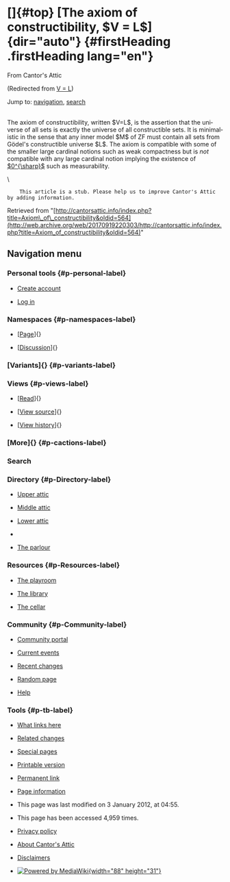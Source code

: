 <div id="mw-page-base" class="noprint">

</div>

<div id="mw-head-base" class="noprint">

</div>

<div id="content" class="mw-body" role="main">

[]{#top}
[The axiom of constructibility, \$V = L\$]{dir="auto"} {#firstHeading .firstHeading lang="en"}
======================================================

<div id="bodyContent" class="mw-body-content">

<div id="siteSub">

From Cantor's Attic

</div>

<div id="contentSub">

(Redirected from [V =
L](/web/20170919220303/http://cantorsattic.info/index.php?title=V_%3D_L&redirect=no "V = L"))

</div>

<div id="jump-to-nav" class="mw-jump">

Jump to: [navigation](#mw-navigation), [search](#p-search)

</div>

<div id="mw-content-text" class="mw-content-ltr" lang="en" dir="ltr">

\
The axiom of constructibility, written \$V=L\$, is the assertion that
the universe of all sets is exactly the universe of all constructible
sets. It is minimalistic in the sense that any inner model \$M\$ of ZF
must contain all sets from Gödel's constructible universe \$L\$. The
axiom is compatible with some of the smaller large cardinal notions such
as weak compactness but is *not* compatible with any large cardinal
notion implying the existence of
[\$0\^{\\sharp}\$](/web/20170919220303/http://cantorsattic.info/Zero_sharp "Zero sharp")
such as measurability.

\

        This article is a stub. Please help us to improve Cantor's Attic by adding information.

</div>

<div class="printfooter">

Retrieved from
"[http://cantorsattic.info/index.php?title=Axiom\_of\_constructibility&oldid=564](http://web.archive.org/web/20170919220303/http://cantorsattic.info/index.php?title=Axiom_of_constructibility&oldid=564)"

</div>

<div id="catlinks" class="catlinks catlinks-allhidden">

</div>

<div class="visualClear">

</div>

</div>

</div>

<div id="mw-navigation">

Navigation menu
---------------

<div id="mw-head">

<div id="p-personal" role="navigation"
aria-labelledby="p-personal-label">

### Personal tools {#p-personal-label}

-   <div id="pt-createaccount">

    </div>

    [Create
    account](/web/20170919220303/http://cantorsattic.info/index.php?title=Special:UserLogin&returnto=Axiom+of+constructibility&type=signup)
-   <div id="pt-login">

    </div>

    [Log
    in](/web/20170919220303/http://cantorsattic.info/index.php?title=Special:UserLogin&returnto=Axiom+of+constructibility "You are encouraged to log in; however, it is not mandatory [o]")

</div>

<div id="left-navigation">

<div id="p-namespaces" class="vectorTabs" role="navigation"
aria-labelledby="p-namespaces-label">

### Namespaces {#p-namespaces-label}

-   <div id="ca-nstab-main">

    </div>

    [[Page](/web/20170919220303/http://cantorsattic.info/Axiom_of_constructibility "View the content page [c]")]{}
-   <div id="ca-talk">

    </div>

    [[Discussion](/web/20170919220303/http://cantorsattic.info/index.php?title=Talk:Axiom_of_constructibility&action=edit&redlink=1 "Discussion about the content page [t]")]{}

</div>

<div id="p-variants" class="vectorMenu emptyPortlet" role="navigation"
aria-labelledby="p-variants-label">

### [Variants]{}[](#) {#p-variants-label}

<div class="menu">

</div>

</div>

</div>

<div id="right-navigation">

<div id="p-views" class="vectorTabs" role="navigation"
aria-labelledby="p-views-label">

### Views {#p-views-label}

-   <div id="ca-view">

    </div>

    [[Read](/web/20170919220303/http://cantorsattic.info/Axiom_of_constructibility)]{}
-   <div id="ca-viewsource">

    </div>

    [[View
    source](/web/20170919220303/http://cantorsattic.info/index.php?title=Axiom_of_constructibility&action=edit "This page is protected.
    You can view its source [e]")]{}
-   <div id="ca-history">

    </div>

    [[View
    history](/web/20170919220303/http://cantorsattic.info/index.php?title=Axiom_of_constructibility&action=history "Past revisions of this page [h]")]{}

</div>

<div id="p-cactions" class="vectorMenu emptyPortlet" role="navigation"
aria-labelledby="p-cactions-label">

### [More]{}[](#) {#p-cactions-label}

<div class="menu">

</div>

</div>

<div id="p-search" role="search">

### Search

<div id="simpleSearch">

</div>

</div>

</div>

</div>

<div id="mw-panel">

<div id="p-logo" role="banner">

[](/web/20170919220303/http://cantorsattic.info/Cantor%27s_Attic "Visit the main page")

</div>

<div id="p-Directory" class="portal" role="navigation"
aria-labelledby="p-Directory-label">

### Directory {#p-Directory-label}

<div class="body">

-   <div id="n-Upper-attic">

    </div>

    [Upper
    attic](/web/20170919220303/http://cantorsattic.info/Upper_attic)
-   <div id="n-Middle-attic">

    </div>

    [Middle
    attic](/web/20170919220303/http://cantorsattic.info/Middle_attic)
-   <div id="n-Lower-attic">

    </div>

    [Lower
    attic](/web/20170919220303/http://cantorsattic.info/Lower_attic)
-   <div id="n-">

    </div>

    [](INVALID-TITLE)
-   <div id="n-The-parlour">

    </div>

    [The parlour](/web/20170919220303/http://cantorsattic.info/Parlour)

</div>

</div>

<div id="p-Resources" class="portal" role="navigation"
aria-labelledby="p-Resources-label">

### Resources {#p-Resources-label}

<div class="body">

-   <div id="n-The-playroom">

    </div>

    [The
    playroom](/web/20170919220303/http://cantorsattic.info/Playroom)
-   <div id="n-The-library">

    </div>

    [The library](/web/20170919220303/http://cantorsattic.info/Library)
-   <div id="n-The-cellar">

    </div>

    [The cellar](/web/20170919220303/http://cantorsattic.info/Cellar)

</div>

</div>

<div id="p-Community" class="portal" role="navigation"
aria-labelledby="p-Community-label">

### Community {#p-Community-label}

<div class="body">

-   <div id="n-portal">

    </div>

    [Community
    portal](/web/20170919220303/http://cantorsattic.info/Cantor%27s_Attic:Community_portal "About the project, what you can do, where to find things")
-   <div id="n-currentevents">

    </div>

    [Current
    events](/web/20170919220303/http://cantorsattic.info/Cantor%27s_Attic:Current_events "Find background information on current events")
-   <div id="n-recentchanges">

    </div>

    [Recent
    changes](/web/20170919220303/http://cantorsattic.info/Special:RecentChanges "A list of recent changes in the wiki [r]")
-   <div id="n-randompage">

    </div>

    [Random
    page](/web/20170919220303/http://cantorsattic.info/Special:Random "Load a random page [x]")
-   <div id="n-help">

    </div>

    [Help](http://web.archive.org/web/20170919220303/https://www.mediawiki.org/wiki/Special:MyLanguage/Help:Contents "The place to find out")

</div>

</div>

<div id="p-tb" class="portal" role="navigation"
aria-labelledby="p-tb-label">

### Tools {#p-tb-label}

<div class="body">

-   <div id="t-whatlinkshere">

    </div>

    [What links
    here](/web/20170919220303/http://cantorsattic.info/Special:WhatLinksHere/Axiom_of_constructibility "A list of all wiki pages that link here [j]")
-   <div id="t-recentchangeslinked">

    </div>

    [Related
    changes](/web/20170919220303/http://cantorsattic.info/Special:RecentChangesLinked/Axiom_of_constructibility "Recent changes in pages linked from this page [k]")
-   <div id="t-specialpages">

    </div>

    [Special
    pages](/web/20170919220303/http://cantorsattic.info/Special:SpecialPages "A list of all special pages [q]")
-   <div id="t-print">

    </div>

    [Printable
    version](/web/20170919220303/http://cantorsattic.info/index.php?title=Axiom_of_constructibility&printable=yes "Printable version of this page [p]")
-   <div id="t-permalink">

    </div>

    [Permanent
    link](/web/20170919220303/http://cantorsattic.info/index.php?title=Axiom_of_constructibility&oldid=564 "Permanent link to this revision of the page")
-   <div id="t-info">

    </div>

    [Page
    information](/web/20170919220303/http://cantorsattic.info/index.php?title=Axiom_of_constructibility&action=info)

</div>

</div>

</div>

</div>

<div id="footer" role="contentinfo">

-   <div id="footer-info-lastmod">

    </div>

    This page was last modified on 3 January 2012, at 04:55.
-   <div id="footer-info-viewcount">

    </div>

    This page has been accessed 4,959 times.

<!-- -->

-   <div id="footer-places-privacy">

    </div>

    [Privacy
    policy](/web/20170919220303/http://cantorsattic.info/Cantor%27s_Attic:Privacy_policy "Cantor's Attic:Privacy policy")
-   <div id="footer-places-about">

    </div>

    [About Cantor's
    Attic](/web/20170919220303/http://cantorsattic.info/Cantor%27s_Attic:About "Cantor's Attic:About")
-   <div id="footer-places-disclaimer">

    </div>

    [Disclaimers](/web/20170919220303/http://cantorsattic.info/Cantor%27s_Attic:General_disclaimer "Cantor's Attic:General disclaimer")

<!-- -->

-   <div id="footer-poweredbyico">

    </div>

    [![Powered by
    MediaWiki](/web/20170919220303im_/http://cantorsattic.info/resources/assets/poweredby_mediawiki_88x31.png){width="88"
    height="31"}](//web.archive.org/web/20170919220303/http://www.mediawiki.org/)

<div style="clear:both">

</div>

</div>
